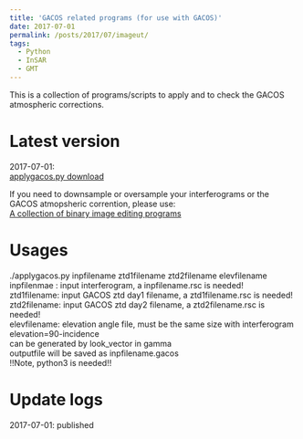 ```yaml
---
title: 'GACOS related programs (for use with GACOS)'
date: 2017-07-01
permalink: /posts/2017/07/imageut/
tags:
  - Python
  - InSAR
  - GMT
---
```


This is a collection of programs/scripts to apply and to check the GACOS atmospheric corrections.   

Latest version
======
2017-07-01:  
[applygacos.py download](ftp://www.gacos.net/pub/share/software/applygacos.zip)   
  
If you need to downsample or oversample your interferograms or the GACOS atmopsheric corrention, please use:    
[A collection of binary image editing programs](https://chenyublog.netlify.app/posts/2020/08/imageut/)
  

Usages
======
./applygacos.py inpfilename ztd1filename ztd2filename elevfilename  
   inpfilenmae : input interferogram, a inpfilename.rsc is needed!  
   ztd1filename: input GACOS ztd day1 filename, a ztd1filename.rsc is needed!  
   ztd2filename: input GACOS ztd day2 filename, a ztd2filename.rsc is needed!  
   elevfilename: elevation angle file, must be the same size with interferogram  
                 elevation=90-incidence  
                 can be generated by look_vector in gamma  
outputfile will be saved as inpfilename.gacos  
!!Note, python3 is needed!!  



Update logs
======
2017-07-01: published  
